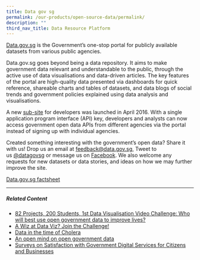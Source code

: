 ```yaml
---
title: Data gov sg
permalink: /our-products/open-source-data/permalink/
description: ""
third_nav_title: Data Resource Platform
---
```

[Data.gov.sg](https://data.gov.sg/) is the Government’s one-stop portal for publicly available datasets from various public agencies.

Data.gov.sg goes beyond being a data repository. It aims to make government data relevant and understandable to the public, through the active use of data visualisations and data-driven articles. The key features of the portal are high-quality data presented via dashboards for quick reference, shareable charts and tables of datasets, and data blogs of social trends and government policies explained using data analysis and visualisations.

A new [sub-site](https://developers.data.gov.sg/) for developers was launched in April 2016. With a single application program interface (API) key, developers and analysts can now access government open data APIs from different agencies via the portal instead of signing up with individual agencies.

Created something interesting with the government’s open data? Share it with us! Drop us an email at [feedback@data.gov.sg](mailto:feedback@data.gov.sg), Tweet to us [@datagovsg](https://twitter.com/datagovsg) or message us on [Facebook](https://fb.com/opendatasg). We also welcome any requests for new datasets or data stories, and ideas on how we may further improve the site.

[Data.gov.sg factsheet](https://www.tech.gov.sg/files/products-and-services/Datagovsg-Factsheet-0319.pdf)

* * *

##### **Related Content**

*   [82 Projects, 200 Students, 1st Data Visualisation Video Challenge: Who will best use open government data to improve lives?](https://www.tech.gov.sg/media/media-releases/1st-data-visualisation-video-challenge?utm_medium=recommender_0&utm_source=aHR0cHM6Ly93d3cudGVjaC5nb3Yuc2cvcHJvZHVjdHMtYW5kLXNlcnZpY2VzL2RhdGEtZ292LXNnLw==&utm_content=aHR0cHM6Ly93d3cudGVjaC5nb3Yuc2cvbWVkaWEvbWVkaWEtcmVsZWFzZXMvMXN0LWRhdGEtdmlzdWFsaXNhdGlvbi12aWRlby1jaGFsbGVuZ2U=)
*   [A Wiz at Data Viz? Join the Challenge!](https://www.tech.gov.sg/media/technews/a-wiz-at-data-viz?utm_medium=recommender_1&utm_source=aHR0cHM6Ly93d3cudGVjaC5nb3Yuc2cvcHJvZHVjdHMtYW5kLXNlcnZpY2VzL2RhdGEtZ292LXNnLw==&utm_content=aHR0cHM6Ly93d3cudGVjaC5nb3Yuc2cvbWVkaWEvdGVjaG5ld3MvYS13aXotYXQtZGF0YS12aXo=)
*   [Data in the time of Cholera](https://www.tech.gov.sg/media/technews/data-in-the-time-of-cholera?utm_medium=recommender_2&utm_source=aHR0cHM6Ly93d3cudGVjaC5nb3Yuc2cvcHJvZHVjdHMtYW5kLXNlcnZpY2VzL2RhdGEtZ292LXNnLw==&utm_content=aHR0cHM6Ly93d3cudGVjaC5nb3Yuc2cvbWVkaWEvdGVjaG5ld3MvZGF0YS1pbi10aGUtdGltZS1vZi1jaG9sZXJh)
*   [An open mind on open government data](https://www.tech.gov.sg/media/technews/an-open-mind-on-open-government-data?utm_medium=recommender_3&utm_source=aHR0cHM6Ly93d3cudGVjaC5nb3Yuc2cvcHJvZHVjdHMtYW5kLXNlcnZpY2VzL2RhdGEtZ292LXNnLw==&utm_content=aHR0cHM6Ly93d3cudGVjaC5nb3Yuc2cvbWVkaWEvdGVjaG5ld3MvYW4tb3Blbi1taW5kLW9uLW9wZW4tZ292ZXJubWVudC1kYXRh)
*   [Surveys on Satisfaction with Government Digital Services for Citizens and Businesses](https://www.tech.gov.sg/digital-government-perception-survey/?utm_medium=recommender_4&utm_source=aHR0cHM6Ly93d3cudGVjaC5nb3Yuc2cvcHJvZHVjdHMtYW5kLXNlcnZpY2VzL2RhdGEtZ292LXNnLw==&utm_content=aHR0cHM6Ly93d3cudGVjaC5nb3Yuc2cvZGlnaXRhbC1nb3Zlcm5tZW50LXBlcmNlcHRpb24tc3VydmV5Lw==)